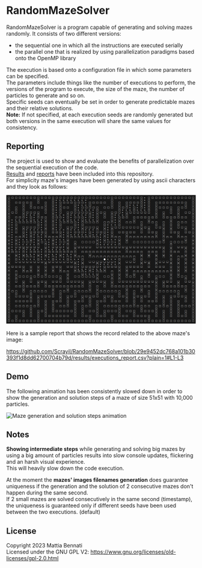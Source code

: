 # RandomMazeSolver

RandomMazeSolver is a program capable of generating and solving mazes randomly.
It consists of two different versions:
- the sequential one in which all the instructions are executed serially
- the parallel one that is realized by using parallelization paradigms based onto the OpenMP library

The execution is based onto a configuration file in which some parameters can be specified.  
The parameters include things like the number of executions to perform, the versions of the program to execute,
the size of the maze, the number of particles to generate and so on.  
Specific seeds can eventually be set in order to generate predictable mazes and their relative solutions.  
**Note:** If not specified, at each execution seeds are randomly generated but both versions in the same execution
will share the same values for consistency.

## Reporting
The project is used to show and evaluate the benefits of parallelization over the sequential execution of the code.  
[Results](https://github.com/Scrayil/RandomMazeSolver/tree/main/results) and [reports](https://github.com/Scrayil/RandomMazeSolver/tree/main/report) have been included into this repository.  
For simplicity maze's images have been generated by using ascii characters and they look as follows:  

![Solved maze's image](https://github.com/Scrayil/RandomMazeSolver/blob/915422667fad7649c702ba4d776dca17ba04e04b/report/media/images/solved_maze.png)    

Here is a sample report that shows the record related to the above maze's image:  

https://github.com/Scrayil/RandomMazeSolver/blob/29e9452dc768a101b30393f1d8dd62700704b79d/results/executions_report.csv?plain=1#L1-L3  

## Demo
The following animation has been consistently slowed down in order to show the generation and solution steps of a maze of size 51x51 with 10,000 particles.  

![Maze generation and solution steps animation](https://github.com/Scrayil/RandomMazeSolver/blob/11e5d3696a613f06434def7a01b5cf3651ec9e8d/report/media/video/slowed_down_steps.gif) 

## Notes
**Showing intermediate steps** while generating and solving big mazes by using a big amount of particles results into slow console updates, flickering and an harsh visual experience.  
This will heavily slow down the code execution.

At the moment the **mazes' images filenames generation** does guarantee uniqueness if the generation and the solution of 2 consecutive mazes don't happen during the same second.  
If 2 small mazes are solved consecutively in the same second (timestamp), the uniqueness is guaranteed only if different seeds have been used between the two executions. (default)  

## License
Copyright 2023 Mattia Bennati  
Licensed under the GNU GPL V2: https://www.gnu.org/licenses/old-licenses/gpl-2.0.html
